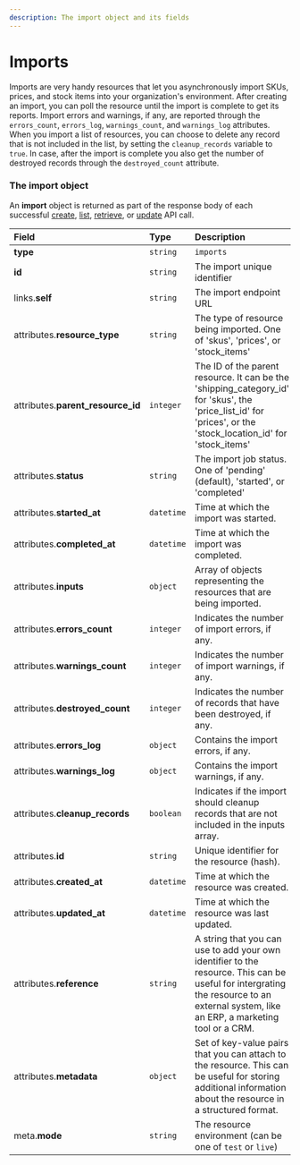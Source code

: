 ```yaml
---
description: The import object and its fields
---
```


# Imports

Imports are very handy resources that let you asynchronously import SKUs, prices, and stock items into your organization's environment.
After creating an import, you can poll the resource until the import is complete to get its reports.
Import errors and warnings, if any, are reported through the `errors_count`, `errors_log`, `warnings_count`, and `warnings_log` attributes.
When you import a list of resources, you can choose to delete any record that is not included in the list, by setting the `cleanup_records` variable to `true`.
In case, after the import is complete you also get the number of destroyed records through the `destroyed_count` attribute.


### The import object

An **import** object is returned as part of the response body of each successful
[create](/api-reference/resources/imports/create_import),
[list](/api-reference/resources/imports/list_imports),
[retrieve](/api-reference/resources/imports/retrieve_import),
or [update](/api-reference/resources/imports/update_import) API call.

| Field | Type | Description |
| :--- | :--- | :--- |
| **type** | `string` | `imports` |
| **id** | `string` | The import unique identifier |
| links.**self** | `string` | The import endpoint URL |
| attributes.**resource_type** | `string` | The type of resource being imported. One of 'skus', 'prices', or 'stock_items' |
| attributes.**parent_resource_id** | `integer` | The ID of the parent resource. It can be the 'shipping_category_id' for 'skus', the 'price_list_id' for 'prices', or the 'stock_location_id' for 'stock_items' |
| attributes.**status** | `string` | The import job status. One of 'pending' (default), 'started', or 'completed' |
| attributes.**started_at** | `datetime` | Time at which the import was started. |
| attributes.**completed_at** | `datetime` | Time at which the import was completed. |
| attributes.**inputs** | `object` | Array of objects representing the resources that are being imported. |
| attributes.**errors_count** | `integer` | Indicates the number of import errors, if any. |
| attributes.**warnings_count** | `integer` | Indicates the number of import warnings, if any. |
| attributes.**destroyed_count** | `integer` | Indicates the number of records that have been destroyed, if any. |
| attributes.**errors_log** | `object` | Contains the import errors, if any. |
| attributes.**warnings_log** | `object` | Contains the import warnings, if any. |
| attributes.**cleanup_records** | `boolean` | Indicates if the import should cleanup records that are not included in the inputs array. |
| attributes.**id** | `string` | Unique identifier for the resource (hash). |
| attributes.**created_at** | `datetime` | Time at which the resource was created. |
| attributes.**updated_at** | `datetime` | Time at which the resource was last updated. |
| attributes.**reference** | `string` | A string that you can use to add your own identifier to the resource. This can be useful for intergrating the resource to an external system, like an ERP, a marketing tool or a CRM. |
| attributes.**metadata** | `object` | Set of key-value pairs that you can attach to the resource. This can be useful for storing additional information about the resource in a structured format. |
| meta.**mode** | `string` | The resource environment \(can be one of `test` or `live`\) |
